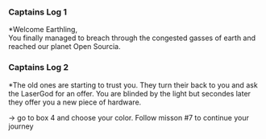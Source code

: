 ### Captains Log 1
*Welcome Earthling,  
You finally managed to breach through the congested gasses of earth and reached our planet Open Sourcia. 

### Captains Log 2
*The old ones are starting to trust you. They turn their back to you and ask the LaserGod for an offer. You are blinded by the light but secondes later they offer you a new piece of hardware.

-> go to box 4 and choose your color. Follow misson #7 to continue your journey
